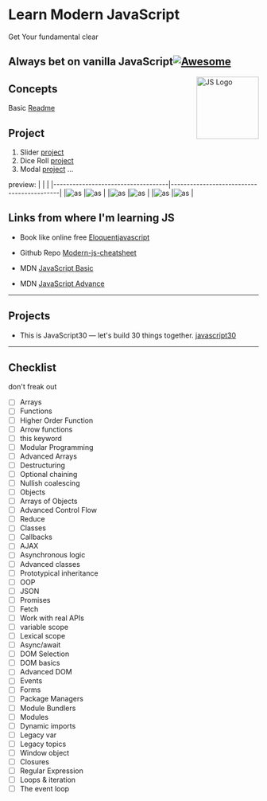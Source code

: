 # Learn Modern JavaScript

Get Your fundamental clear

## Always bet on vanilla JavaScript[![Awesome](https://awesome.re/badge.svg)](https://awesome.re)

<img src="https://cdn.rawgit.com/voodootikigod/logo.js/master/js.svg" width="125" align="right" alt="JS Logo">

## Concepts

Basic [Readme](https://github.com/ullaskunder3/mastering-js/blob/main/Basic/Basic.md)

## Project

1. Slider [project](./Projects/SideBar/)
2. Dice Roll [project]('./Projects/DiceRoll/)
3. Modal [project](./Projects/modal/)
...

preview:
|                                    |                                           |
|------------------------------------|-------------------------------------------|
|![as](./Projects/p_sc/modal.png)    |![as](./Projects/p_sc/modal_clicked.png)   |
|![as](./Projects/p_sc/slider.png)   |![as](./Projects/p_sc/slider_clicked.png)  |
|![as](./Projects/p_sc/dice.png)     |![as](./Projects/p_sc/dice_roll.png)       |



## Links from where I'm learning JS

- Book like online free [Eloquentjavascript](https://eloquentjavascript.net/index.html)

- Github Repo [Modern-js-cheatsheet](https://github.com/mbeaudru/modern-js-cheatsheet)

- MDN [JavaScript Basic](https://developer.mozilla.org/en-US/docs/Web/JavaScript/Guide)

- MDN [JavaScript Advance](https://developer.mozilla.org/en-US/docs/Web/JavaScript#tutorials)

---

## Projects

- This is JavaScript30 — let's build 30 things together. [javascript30](https://javascript30.com/)

---

## Checklist

don't freak out

- [ ]  Arrays
- [ ]  Functions
- [ ]  Higher Order Function
- [ ]  Arrow functions
- [ ]  this keyword
- [ ]  Modular Programming
- [ ]  Advanced Arrays
- [ ]  Destructuring
- [ ]  Optional chaining
- [ ]  Nullish coalescing
- [ ]  Objects
- [ ]  Arrays of Objects
- [ ]  Advanced Control Flow
- [ ]  Reduce
- [ ]  Classes
- [ ]  Callbacks
- [ ]  AJAX
- [ ]  Asynchronous logic
- [ ]  Advanced classes
- [ ]  Prototypical inheritance
- [ ]  OOP
- [ ]  JSON
- [ ]  Promises
- [ ]  Fetch
- [ ]  Work with real APIs
- [ ]  variable scope
- [ ]  Lexical scope
- [ ]  Async/await
- [ ]  DOM Selection
- [ ]  DOM basics
- [ ]  Advanced DOM
- [ ]  Events
- [ ]  Forms
- [ ]  Package Managers
- [ ]  Module Bundlers
- [ ]  Modules
- [ ]  Dynamic imports
- [ ]  Legacy var
- [ ]  Legacy topics
- [ ]  Window object
- [ ]  Closures
- [ ]  Regular Expression
- [ ]  Loops & iteration
- [ ]  The event loop
